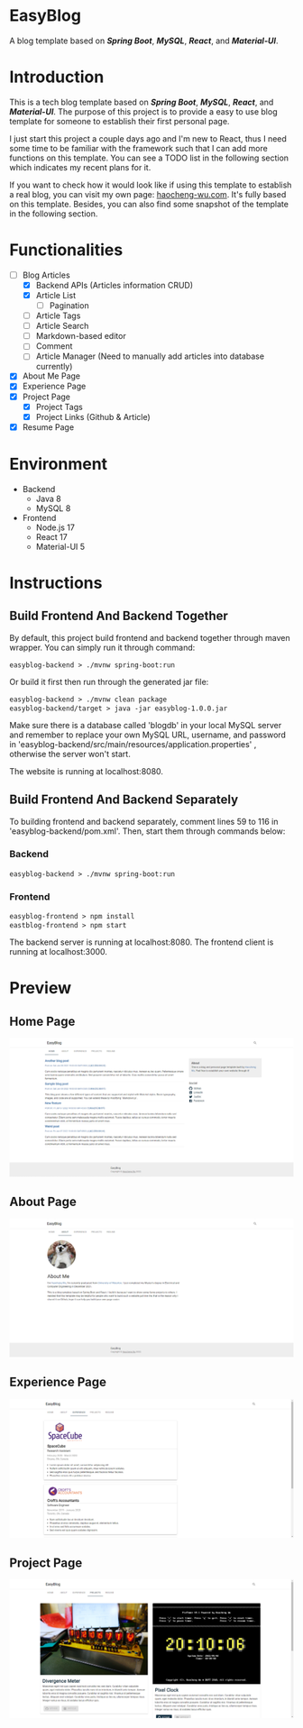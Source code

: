 # EasyBlog
A blog template based on ***Spring Boot***, ***MySQL***, ***React***, and ***Material-UI***.

# Introduction
This is a tech blog template based on ***Spring Boot***, ***MySQL***, ***React***, and ***Material-UI***. The purpose of this project is to 
provide a easy to use blog template for someone to establish their first personal page.

I just start this project a couple days ago and I'm new to React, thus I need some time to be familiar with the framework such that 
I can add more functions on this template. You can see a TODO list in the following section which indicates my recent plans for it.

If you want to check how it would look like if using this template to establish a real blog, you can visit my own page: [haocheng-wu.com](https://www.haocheng-wu.com). It's fully based 
on this template. Besides, you can also find some snapshot of the template in the following section.

# Functionalities
- [ ] Blog Articles
    - [x] Backend APIs (Articles information CRUD)
    - [x] Article List
      - [ ] Pagination
    - [ ] Article Tags
    - [ ] Article Search
    - [ ] Markdown-based editor
    - [ ] Comment
    - [ ] Article Manager (Need to manually add articles into database currently)
- [x] About Me Page
- [x] Experience Page
- [x] Project Page
  - [x] Project Tags
  - [x] Project Links (Github & Article)
- [x] Resume Page 

# Environment
- Backend
  - Java 8
  - MySQL 8
- Frontend
  - Node.js 17
  - React 17
  - Material-UI 5

# Instructions

## Build Frontend And Backend Together

By default, this project build frontend and backend together through maven wrapper. You can simply run 
it through command:

    easyblog-backend > ./mvnw spring-boot:run

Or build it first then run through the generated jar file:

    easyblog-backend > ./mvnw clean package
    easyblog-backend/target > java -jar easyblog-1.0.0.jar

Make sure there is a database called 'blogdb' in your local MySQL server and 
remember to replace your own MySQL URL, username, and password in 'easyblog-backend/src/main/resources/application.properties'
, otherwise the server won't start.

The website is running at localhost:8080.

## Build Frontend And Backend Separately

To building frontend and backend separately, comment lines 59 to 116 in 'easyblog-backend/pom.xml'. Then, start them through 
commands below:

### Backend
    easyblog-backend > ./mvnw spring-boot:run

### Frontend
    easyblog-frontend > npm install
    eastblog-frontend > npm start

The backend server is running at localhost:8080. The frontend client is running at localhost:3000.

# Preview
## Home Page
![Home](./snapshots/home.png)
## About Page
![about](./snapshots/about.png)
## Experience Page
![experience](./snapshots/experience.png)
## Project Page
![project](./snapshots/project.png)
